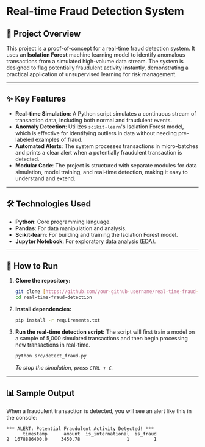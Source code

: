 # Real-time Fraud Detection System

## 📝 Project Overview

This project is a proof-of-concept for a real-time fraud detection system. It uses an **Isolation Forest** machine learning model to identify anomalous transactions from a simulated high-volume data stream. The system is designed to flag potentially fraudulent activity instantly, demonstrating a practical application of unsupervised learning for risk management.

---

## ✨ Key Features

-   **Real-time Simulation**: A Python script simulates a continuous stream of transaction data, including both normal and fraudulent events.
-   **Anomaly Detection**: Utilizes `scikit-learn`'s Isolation Forest model, which is effective for identifying outliers in data without needing pre-labeled examples of fraud.
-   **Automated Alerts**: The system processes transactions in micro-batches and prints a clear alert when a potentially fraudulent transaction is detected.
-   **Modular Code**: The project is structured with separate modules for data simulation, model training, and real-time detection, making it easy to understand and extend.

---

## 🛠️ Technologies Used

-   **Python**: Core programming language.
-   **Pandas**: For data manipulation and analysis.
-   **Scikit-learn**: For building and training the Isolation Forest model.
-   **Jupyter Notebook**: For exploratory data analysis (EDA).

---

## 🚀 How to Run

1.  **Clone the repository:**
    ```bash
    git clone [https://github.com/your-github-username/real-time-fraud-detection.git](https://github.com/your-github-username/real-time-fraud-detection.git)
    cd real-time-fraud-detection
    ```

2.  **Install dependencies:**
    ```bash
    pip install -r requirements.txt
    ```

3.  **Run the real-time detection script:**
    The script will first train a model on a sample of 5,000 simulated transactions and then begin processing new transactions in real-time.
    ```bash
    python src/detect_fraud.py
    ```
    *To stop the simulation, press `CTRL + C`.*

---

## 📊 Sample Output

When a fraudulent transaction is detected, you will see an alert like this in the console:

```
*** ALERT: Potential Fraudulent Activity Detected! ***
      timestamp      amount  is_international  is_fraud
2  1678886400.0     3450.78                 1         1